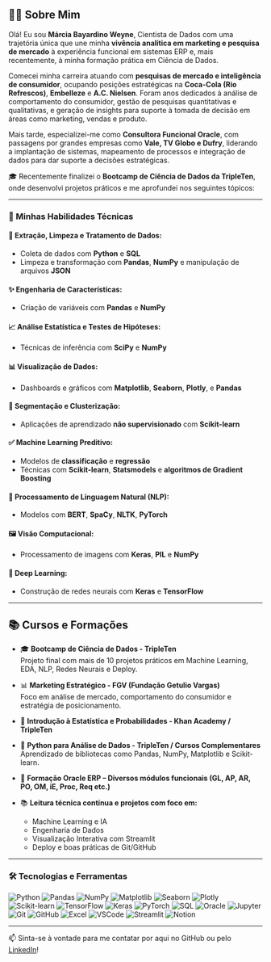 ## 👩‍💻 Sobre Mim
Olá! Eu sou **Márcia Bayardino Weyne**, Cientista de Dados com uma trajetória única que une minha **vivência analítica em marketing e pesquisa de mercado** à experiência funcional em sistemas ERP e, mais recentemente, à minha formação prática em Ciência de Dados.

Comecei minha carreira atuando com **pesquisas de mercado e inteligência de consumidor**, ocupando posições estratégicas na **Coca-Cola (Rio Refrescos)**, **Embelleze** e **A.C. Nielsen**. Foram anos dedicados à análise de comportamento do consumidor, gestão de pesquisas quantitativas e qualitativas, e geração de insights para suporte à tomada de decisão em áreas como marketing, vendas e produto.

Mais tarde, especializei-me como **Consultora Funcional Oracle**, com passagens por grandes empresas como **Vale, TV Globo e Dufry**, liderando a implantação de sistemas, mapeamento de processos e integração de dados para dar suporte a decisões estratégicas.

🎓 Recentemente finalizei o **Bootcamp de Ciência de Dados da TripleTen**, onde desenvolvi projetos práticos e me aprofundei nos seguintes tópicos:

---

### 🧪 Minhas Habilidades Técnicas

#### 🔄 Extração, Limpeza e Tratamento de Dados:
- Coleta de dados com **Python** e **SQL**
- Limpeza e transformação com **Pandas**, **NumPy** e manipulação de arquivos **JSON**

#### ✨ Engenharia de Características:
- Criação de variáveis com **Pandas** e **NumPy**

#### 📈 Análise Estatística e Testes de Hipóteses:
- Técnicas de inferência com **SciPy** e **NumPy**

#### 📊 Visualização de Dados:
- Dashboards e gráficos com **Matplotlib**, **Seaborn**, **Plotly**, e **Pandas**

#### 👥 Segmentação e Clusterização:
- Aplicações de aprendizado **não supervisionado** com **Scikit-learn**

#### ✅ Machine Learning Preditivo:
- Modelos de **classificação** e **regressão**
- Técnicas com **Scikit-learn**, **Statsmodels** e **algoritmos de Gradient Boosting**

#### 💬 Processamento de Linguagem Natural (NLP):
- Modelos com **BERT**, **SpaCy**, **NLTK**, **PyTorch**

#### 🖼 Visão Computacional:
- Processamento de imagens com **Keras**, **PIL** e **NumPy**

#### 🧠 Deep Learning:
- Construção de redes neurais com **Keras** e **TensorFlow**

---
## 📚 Cursos e Formações

- 🎓 **Bootcamp de Ciência de Dados - TripleTen**  
  Projeto final com mais de 10 projetos práticos em Machine Learning, EDA, NLP, Redes Neurais e Deploy.

- 📊 **Marketing Estratégico - FGV (Fundação Getulio Vargas)**  
  Foco em análise de mercado, comportamento do consumidor e estratégia de posicionamento.

- 🧠 **Introdução à Estatística e Probabilidades - Khan Academy / TripleTen**

- 🧮 **Python para Análise de Dados - TripleTen / Cursos Complementares**  
  Aprendizado de bibliotecas como Pandas, NumPy, Matplotlib e Scikit-learn.

- 🧾 **Formação Oracle ERP – Diversos módulos funcionais (GL, AP, AR, PO, OM, iE, Proc, Req etc.)**

- 📚 **Leitura técnica contínua e projetos com foco em:**  
  - Machine Learning e IA  
  - Engenharia de Dados  
  - Visualização Interativa com Streamlit  
  - Deploy e boas práticas de Git/GitHub

---

### 🛠 Tecnologias e Ferramentas

![Python](https://img.shields.io/badge/-Python-3776AB?logo=python&logoColor=white&style=flat)
![Pandas](https://img.shields.io/badge/-Pandas-150458?logo=pandas&logoColor=white&style=flat)
![NumPy](https://img.shields.io/badge/-NumPy-013243?logo=numpy&logoColor=white&style=flat)
![Matplotlib](https://img.shields.io/badge/-Matplotlib-11557C?logo=matplotlib&logoColor=white&style=flat)
![Seaborn](https://img.shields.io/badge/-Seaborn-44A8B3?logo=seaborn&logoColor=white&style=flat)
![Plotly](https://img.shields.io/badge/-Plotly-3F4F75?logo=plotly&logoColor=white&style=flat)
![Scikit-learn](https://img.shields.io/badge/-Scikit--learn-F7931E?logo=scikit-learn&logoColor=white&style=flat)
![TensorFlow](https://img.shields.io/badge/-TensorFlow-FF6F00?logo=tensorflow&logoColor=white&style=flat)
![Keras](https://img.shields.io/badge/-Keras-D00000?logo=keras&logoColor=white&style=flat)
![PyTorch](https://img.shields.io/badge/-PyTorch-EE4C2C?logo=pytorch&logoColor=white&style=flat)
![SQL](https://img.shields.io/badge/-SQL-336791?logo=postgresql&logoColor=white&style=flat)
![Oracle](https://img.shields.io/badge/-Oracle-F80000?logo=oracle&logoColor=white&style=flat)
![Jupyter](https://img.shields.io/badge/-Jupyter-F37626?logo=jupyter&logoColor=white&style=flat)
![Git](https://img.shields.io/badge/-Git-F05032?logo=git&logoColor=white&style=flat)
![GitHub](https://img.shields.io/badge/-GitHub-181717?logo=github&logoColor=white&style=flat)
![Excel](https://img.shields.io/badge/-Excel-217346?logo=microsoft-excel&logoColor=white&style=flat)
![VSCode](https://img.shields.io/badge/-VSCode-007ACC?logo=visual-studio-code&logoColor=white&style=flat)
![Streamlit](https://img.shields.io/badge/-Streamlit-FF4B4B?logo=streamlit&logoColor=white&style=flat)
![Notion](https://img.shields.io/badge/-Notion-000000?logo=notion&logoColor=white&style=flat)

---

📫 Sinta-se à vontade para me contatar por aqui no GitHub ou pelo [LinkedIn](https://www.linkedin.com/)!

